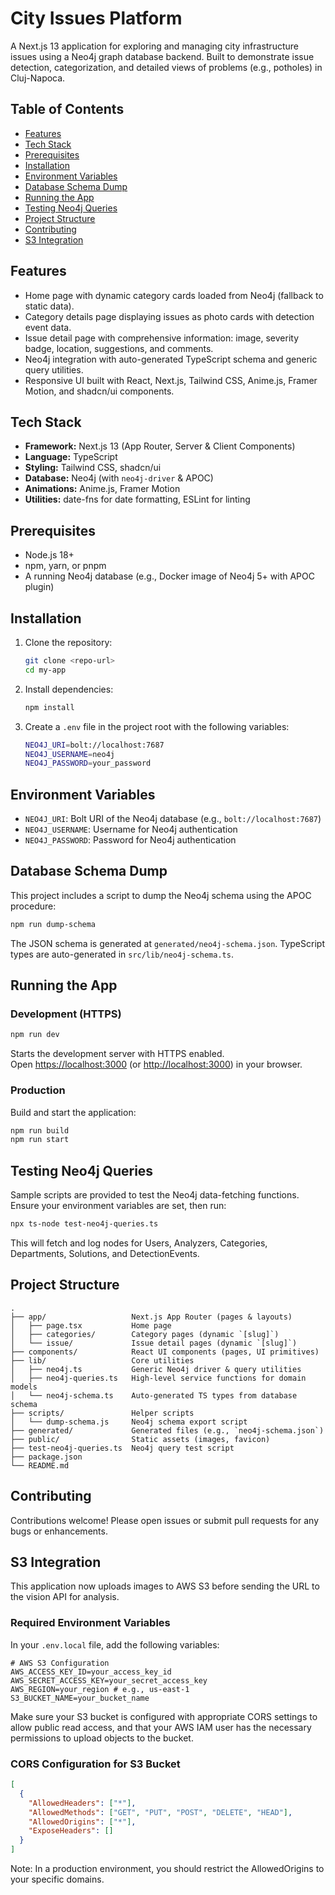 # City Issues Platform

A Next.js 13 application for exploring and managing city infrastructure issues using a Neo4j graph database backend. Built to demonstrate issue detection, categorization, and detailed views of problems (e.g., potholes) in Cluj-Napoca.

## Table of Contents
- [Features](#features)
- [Tech Stack](#tech-stack)
- [Prerequisites](#prerequisites)
- [Installation](#installation)
- [Environment Variables](#environment-variables)
- [Database Schema Dump](#database-schema-dump)
- [Running the App](#running-the-app)
- [Testing Neo4j Queries](#testing-neo4j-queries)
- [Project Structure](#project-structure)
- [Contributing](#contributing)
- [S3 Integration](#s3-integration)

## Features
- Home page with dynamic category cards loaded from Neo4j (fallback to static data).
- Category details page displaying issues as photo cards with detection event data.
- Issue detail page with comprehensive information: image, severity badge, location, suggestions, and comments.
- Neo4j integration with auto-generated TypeScript schema and generic query utilities.
- Responsive UI built with React, Next.js, Tailwind CSS, Anime.js, Framer Motion, and shadcn/ui components.

## Tech Stack
- **Framework:** Next.js 13 (App Router, Server & Client Components)
- **Language:** TypeScript
- **Styling:** Tailwind CSS, shadcn/ui
- **Database:** Neo4j (with `neo4j-driver` & APOC)
- **Animations:** Anime.js, Framer Motion
- **Utilities:** date-fns for date formatting, ESLint for linting

## Prerequisites
- Node.js 18+  
- npm, yarn, or pnpm  
- A running Neo4j database (e.g., Docker image of Neo4j 5+ with APOC plugin)

## Installation
1. Clone the repository:
   ```bash
   git clone <repo-url>
   cd my-app
   ```
2. Install dependencies:
   ```bash
   npm install
   ```
3. Create a `.env` file in the project root with the following variables:
   ```bash
   NEO4J_URI=bolt://localhost:7687
   NEO4J_USERNAME=neo4j
   NEO4J_PASSWORD=your_password
   ```

## Environment Variables
- `NEO4J_URI`: Bolt URI of the Neo4j database (e.g., `bolt://localhost:7687`)  
- `NEO4J_USERNAME`: Username for Neo4j authentication  
- `NEO4J_PASSWORD`: Password for Neo4j authentication  

## Database Schema Dump
This project includes a script to dump the Neo4j schema using the APOC procedure:
```bash
npm run dump-schema
```
The JSON schema is generated at `generated/neo4j-schema.json`. TypeScript types are auto-generated in `src/lib/neo4j-schema.ts`.

## Running the App

### Development (HTTPS)
```bash
npm run dev
```  
Starts the development server with HTTPS enabled.  
Open <https://localhost:3000> (or <http://localhost:3000>) in your browser.

### Production
Build and start the application:
```bash
npm run build
npm run start
```

## Testing Neo4j Queries
Sample scripts are provided to test the Neo4j data-fetching functions. Ensure your environment variables are set, then run:
```bash
npx ts-node test-neo4j-queries.ts
```
This will fetch and log nodes for Users, Analyzers, Categories, Departments, Solutions, and DetectionEvents.

## Project Structure
```
.  
├── app/                   Next.js App Router (pages & layouts)  
│   ├── page.tsx           Home page  
│   ├── categories/        Category pages (dynamic `[slug]`)  
│   └── issue/             Issue detail pages (dynamic `[slug]`)  
├── components/            React UI components (pages, UI primitives)  
├── lib/                   Core utilities  
│   ├── neo4j.ts           Generic Neo4j driver & query utilities  
│   ├── neo4j-queries.ts   High-level service functions for domain models  
│   └── neo4j-schema.ts    Auto-generated TS types from database schema  
├── scripts/               Helper scripts  
│   └── dump-schema.js     Neo4j schema export script  
├── generated/             Generated files (e.g., `neo4j-schema.json`)  
├── public/                Static assets (images, favicon)  
├── test-neo4j-queries.ts  Neo4j query test script  
├── package.json  
└── README.md  
```

## Contributing
Contributions welcome! Please open issues or submit pull requests for any bugs or enhancements.

## S3 Integration

This application now uploads images to AWS S3 before sending the URL to the vision API for analysis. 

### Required Environment Variables

In your `.env.local` file, add the following variables:

```
# AWS S3 Configuration
AWS_ACCESS_KEY_ID=your_access_key_id
AWS_SECRET_ACCESS_KEY=your_secret_access_key
AWS_REGION=your_region # e.g., us-east-1
S3_BUCKET_NAME=your_bucket_name
```

Make sure your S3 bucket is configured with appropriate CORS settings to allow public read access, and that your AWS IAM user has the necessary permissions to upload objects to the bucket.

### CORS Configuration for S3 Bucket

```json
[
  {
    "AllowedHeaders": ["*"],
    "AllowedMethods": ["GET", "PUT", "POST", "DELETE", "HEAD"],
    "AllowedOrigins": ["*"],
    "ExposeHeaders": []
  }
]
```

Note: In a production environment, you should restrict the AllowedOrigins to your specific domains.
